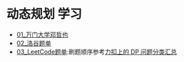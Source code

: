 # 动态规划 学习

+ [01_万门大学邓哲也](https://b23.tv/eZ9JeL)
+ [02_洛谷题单](https://www.luogu.com.cn/training/list)
+ [03_LeetCode题单](https://leetcode-cn.com/tag/dynamic-programming/):刷题顺序参考[力扣上的 DP 问题分类汇总](https://leetcode-cn.com/circle/article/NfHhXD/)